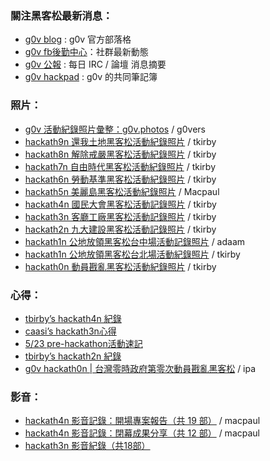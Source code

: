 ### 關注黑客松最新消息：
* [g0v blog](http://blog.g0v.tw) : g0v 官方部落格
* [g0v fb後勤中心](https://www.facebook.com/groups/g0v.general/)：社群最新動態
* [g0v 公報](https://g0v.hackpad.tw/ep/group/yZ9JT9UlJf4) : 每日 IRC / 論壇 消息摘要
* [g0v hackpad](https://g0v.hackpad.tw/) : g0v 的共同筆記簿

### 照片：
* [g0v 活動紀錄照片彙整：g0v.photos](http://g0v.photos) / g0vers
* [hackath9n 還我土地黑客松活動紀錄照片](https://www.flickr.com/photos/tkirby/sets/72157645476391652/) / tkirby
* [hackath8n 解除戒嚴黑客松活動紀錄照片](https://www.flickr.com/photos/tkirby/sets/72157644113318491/) / tkirby
* [hackath7n 自由時代黑客松活動紀錄照片](https://www.flickr.com/photos/tkirby/sets/72157641461698974/) / tkirby
* [hackath6n 勞動基準黑客松活動紀錄照片](http://www.flickr.com/photos/tkirby/sets/72157639076585486/) / tkirby
* [hackath5n 美麗島黑客松活動紀錄照片](http://www.flickr.com/photos/tkirby/sets/72157636741475916/) / Macpaul
* [hackath4n 國民大會黑客松活動記錄照片](http://www.flickr.com/photos/tkirby/sets/72157635071687582/) / tkirby
* [hackath3n 客廳工廠黑客松活動記錄照片](http://www.flickr.com/photos/tkirby/sets/72157634022248856/) / tkirby
* [hackath2n 九大建設黑客松活動記錄照片](http://www.flickr.com/photos/tkirby/sets/72157633079209796/) / tkirby
* [hackath1n 公地放領黑客松台中場活動記錄照片](http://www.flickr.com/photos/tkirby/sets/72157633079209796/) / adaam
* [hackath1n 公地放領黑客松台北場活動紀錄照片](http://www.flickr.com/photos/tkirby/sets/72157632634102452/) / tkirby
* [hackath0n 動員戡亂黑客松活動紀錄照片](http://www.flickr.com/photos/tkirby/sets/72157632153043236/) / tkirby

### 心得：

* [tbirby’s hackath4n 紀錄](http://www.tkirby.org/blog/?p=2395)
* [caasi’s hackath3n心得](http://murmur.caasigd.org/post/52519795740/hackath3n)
* [5/23 pre-hackathon活動速記](http://blog.g0v.tw/post/51282992309)
* [tbirby’s hackath2n 紀錄](http://www.tkirby.org/blog/?p=2151)
* [g0v hackath0n | 台灣零時政府第零次動員戡亂黑客松](https://www.youtube.com/watch?v=vywVfj_3R7M) / ipa

### 影音：

* [hackath4n 影音記錄：開場專案報告（共 19 部）](https://www.youtube.com/playlist?list=PLJYQbDzKBkcKpcoQqckwKf5RMvCJ5JXtK) / macpaul
* [hackath4n 影音記錄：閉幕成果分享（共 12 部）](https://www.youtube.com/playlist?list=PLJYQbDzKBkcItv5FIYdQkf5Xko6rCbDA9) / macpaul
* [hackath3n 影音紀錄（共18部）](https://www.youtube.com/watch?v=XyRm-lNncKk&list=PLS1JHIK5Va9K-nP7gbq3C0cqG1409FpiU&feature=mh_lolz)
